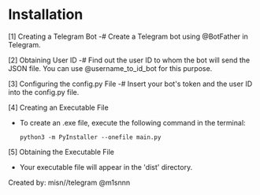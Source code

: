 
# Installation

[1] Creating a Telegram Bot
    -# Create a Telegram bot using @BotFather in Telegram.

[2] Obtaining User ID
    -# Find out the user ID to whom the bot will send the JSON file. You can use
    @username_to_id_bot for this purpose.

[3] Configuring the config.py File
    -# Insert your bot's token and the user ID into the config.py file.

[4] Creating an Executable File
   - To create an .exe file, execute the following command in the terminal:
     ```
     python3 -m PyInstaller --onefile main.py
     ```

[5] Obtaining the Executable File
   - Your executable file will appear in the 'dist' directory.



Created by:
misn//telegram @m1snnn
